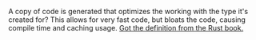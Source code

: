 A copy of code is generated that optimizes the working with the type it's created for? This allows for very fast code, but bloats the code, causing compile time and caching usage. [Got the definition from the Rust book.](https://rust-unofficial.github.io/patterns/idioms/on-stack-dyn-dispatch.html)

